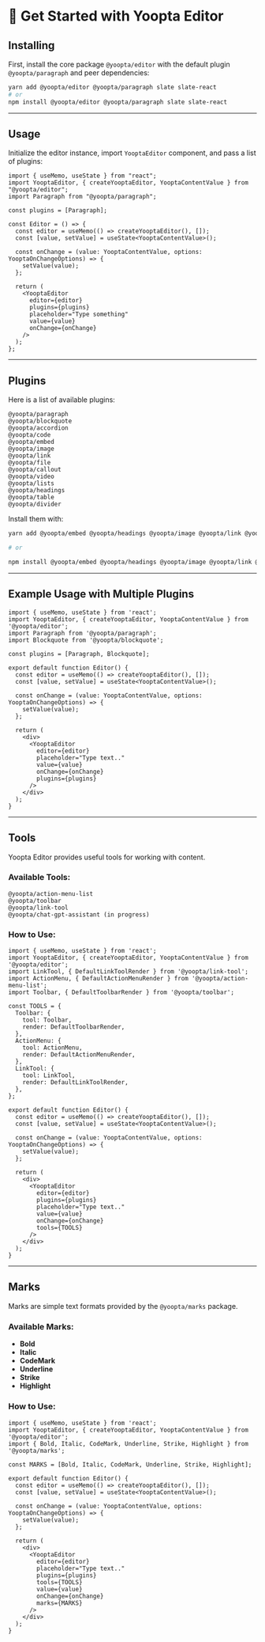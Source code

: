 # 🚀 Get Started with Yoopta Editor

## Installing

First, install the core package `@yoopta/editor` with the default plugin `@yoopta/paragraph` and peer dependencies:

```bash
yarn add @yoopta/editor @yoopta/paragraph slate slate-react
# or
npm install @yoopta/editor @yoopta/paragraph slate slate-react
```

---

## Usage

Initialize the editor instance, import `YooptaEditor` component, and pass a list of plugins:

```tsx
import { useMemo, useState } from "react";
import YooptaEditor, { createYooptaEditor, YooptaContentValue } from "@yoopta/editor";
import Paragraph from "@yoopta/paragraph";

const plugins = [Paragraph];

const Editor = () => {
  const editor = useMemo(() => createYooptaEditor(), []);
  const [value, setValue] = useState<YooptaContentValue>();

  const onChange = (value: YooptaContentValue, options: YooptaOnChangeOptions) => {
    setValue(value);
  };

  return (
    <YooptaEditor
      editor={editor}
      plugins={plugins}
      placeholder="Type something"
      value={value}
      onChange={onChange}
    />
  );
};
```

---

## Plugins

Here is a list of available plugins:

```
@yoopta/paragraph
@yoopta/blockquote
@yoopta/accordion
@yoopta/code
@yoopta/embed
@yoopta/image
@yoopta/link
@yoopta/file
@yoopta/callout
@yoopta/video
@yoopta/lists
@yoopta/headings
@yoopta/table
@yoopta/divider
```

Install them with:

```bash
yarn add @yoopta/embed @yoopta/headings @yoopta/image @yoopta/link @yoopta/lists @yoopta/paragraph @yoopta/video @yoopta/blockquote @yoopta/callout @yoopta/code @yoopta/file @yoopta/accordion @yoopta/table @yoopta/divider

# or

npm install @yoopta/embed @yoopta/headings @yoopta/image @yoopta/link @yoopta/lists @yoopta/paragraph @yoopta/video @yoopta/blockquote @yoopta/callout @yoopta/code @yoopta/file @yoopta/accordion @yoopta/table @yoopta/divider
```

---

## Example Usage with Multiple Plugins

```tsx
import { useMemo, useState } from 'react';
import YooptaEditor, { createYooptaEditor, YooptaContentValue } from '@yoopta/editor';
import Paragraph from '@yoopta/paragraph';
import Blockquote from '@yoopta/blockquote';

const plugins = [Paragraph, Blockquote];

export default function Editor() {
  const editor = useMemo(() => createYooptaEditor(), []);
  const [value, setValue] = useState<YooptaContentValue>();

  const onChange = (value: YooptaContentValue, options: YooptaOnChangeOptions) => {
    setValue(value);
  };

  return (
    <div>
      <YooptaEditor
        editor={editor}
        placeholder="Type text.."
        value={value}
        onChange={onChange}
        plugins={plugins}
      />
    </div>
  );
}
```

---

## Tools

Yoopta Editor provides useful tools for working with content.

### Available Tools:

```
@yoopta/action-menu-list
@yoopta/toolbar
@yoopta/link-tool
@yoopta/chat-gpt-assistant (in progress)
```

### How to Use:

```tsx
import { useMemo, useState } from 'react';
import YooptaEditor, { createYooptaEditor, YooptaContentValue } from '@yoopta/editor';
import LinkTool, { DefaultLinkToolRender } from '@yoopta/link-tool';
import ActionMenu, { DefaultActionMenuRender } from '@yoopta/action-menu-list';
import Toolbar, { DefaultToolbarRender } from '@yoopta/toolbar';

const TOOLS = {
  Toolbar: {
    tool: Toolbar,
    render: DefaultToolbarRender,
  },
  ActionMenu: {
    tool: ActionMenu,
    render: DefaultActionMenuRender,
  },
  LinkTool: {
    tool: LinkTool,
    render: DefaultLinkToolRender,
  },
};

export default function Editor() {
  const editor = useMemo(() => createYooptaEditor(), []);
  const [value, setValue] = useState<YooptaContentValue>();

  const onChange = (value: YooptaContentValue, options: YooptaOnChangeOptions) => {
    setValue(value);
  };

  return (
    <div>
      <YooptaEditor
        editor={editor}
        plugins={plugins}
        placeholder="Type text.."
        value={value}
        onChange={onChange}
        tools={TOOLS}
      />
    </div>
  );
}
```

---

## Marks

Marks are simple text formats provided by the `@yoopta/marks` package.

### Available Marks:

- **Bold**
- **Italic**
- **CodeMark**
- **Underline**
- **Strike**
- **Highlight**

### How to Use:

```tsx
import { useMemo, useState } from 'react';
import YooptaEditor, { createYooptaEditor, YooptaContentValue } from '@yoopta/editor';
import { Bold, Italic, CodeMark, Underline, Strike, Highlight } from '@yoopta/marks';

const MARKS = [Bold, Italic, CodeMark, Underline, Strike, Highlight];

export default function Editor() {
  const editor = useMemo(() => createYooptaEditor(), []);
  const [value, setValue] = useState<YooptaContentValue>();

  const onChange = (value: YooptaContentValue, options: YooptaOnChangeOptions) => {
    setValue(value);
  };

  return (
    <div>
      <YooptaEditor
        editor={editor}
        placeholder="Type text.."
        plugins={plugins}
        tools={TOOLS}
        value={value}
        onChange={onChange}
        marks={MARKS}
      />
    </div>
  );
}
```
